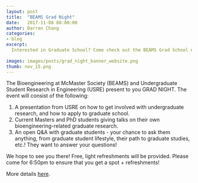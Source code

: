 ```yaml
---
layout: post
title:  "BEAMS Grad Night"
date:   2017-11-08 08:00:00
author: Darren Chang
categories: 
- blog
excerpt:
  Interested in Graduate School? Come check out the BEAMS Grad School night!
  
images: images/posts/grad_night_banner_website.png
thumb: nov_15.png
---
```


The Bioengineering at McMaster Society (BEAMS) and Undergraduate Student Research in Engineering (USRE) present to you GRAD NIGHT.
The event will consist of the following:

1. A presentation from USRE on how to get involved with undergraduate research, and how to apply to graduate school.
2. Current Masters and PhD students giving talks on their own bioengineering-related graduate research. 
3. An open Q&A with graduate students - your chance to ask them anything, from graduate student lifestyle, their path to graduate studies, etc.! They want to answer your questions!

We hope to see you there! Free, light refreshments will be provided. Please come for 6:50pm to ensure that you get a spot + refreshments!

More details [here](https://www.facebook.com/events/1787051188260069/). 